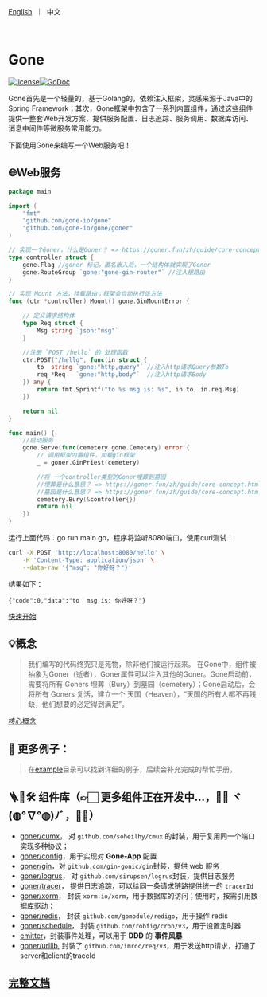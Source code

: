 <p align="left">
    <a href="README.md">English</a>&nbsp ｜&nbsp 中文
</p>
<br>

# Gone

[![license](https://img.shields.io/badge/license-GPL%20V3-blue)](LICENSE)[![GoDoc](https://pkg.go.dev/badge/github.com/gone-io/gone.jsonvalue?utm_source=godoc)](http://godoc.org/github.com/gone-io/gone)

Gone首先是一个轻量的，基于Golang的，依赖注入框架，灵感来源于Java中的Spring Framework；其次，Gone框架中包含了一系列内置组件，通过这些组件提供一整套Web开发方案，提供服务配置、日志追踪、服务调用、数据库访问、消息中间件等微服务常用能力。

下面使用Gone来编写一个Web服务吧！

## 🌐Web服务
```go
package main

import (
	"fmt"
	"github.com/gone-io/gone"
	"github.com/gone-io/gone/goner"
)

// 实现一个Goner，什么是Goner？ => https://goner.fun/zh/guide/core-concept.html#goner-%E9%80%9D%E8%80%85
type controller struct {
	gone.Flag //goner 标记，匿名嵌入后，一个结构体就实现了Goner
	gone.RouteGroup `gone:"gone-gin-router"` //注入根路由
}

// 实现 Mount 方法，挂载路由；框架会自动执行该方法
func (ctr *controller) Mount() gone.GinMountError {

	// 定义请求结构体
	type Req struct {
		Msg string `json:"msg"`
	}

	//注册 `POST /hello` 的 处理函数
	ctr.POST("/hello", func(in struct {
		to  string `gone:"http,query"` //注入http请求Query参数To
		req *Req   `gone:"http,body"`  //注入http请求Body
	}) any {
		return fmt.Sprintf("to %s msg is: %s", in.to, in.req.Msg)
	})

	return nil
}

func main() {
	//启动服务
	gone.Serve(func(cemetery gone.Cemetery) error {
		// 调用框架内置组件，加载gin框架
		_ = goner.GinPriest(cemetery)

		//将 一个controller类型的Goner埋葬到墓园
		//埋葬是什么意思？ => https://goner.fun/zh/guide/core-concept.html#bury-%E5%9F%8B%E8%91%AC
		//墓园是什么意思？ => https://goner.fun/zh/guide/core-concept.html#cemetery-%E5%A2%93%E5%9B%AD
		cemetery.Bury(&controller{})
		return nil
	})
}
```

运行上面代码：go run main.go，程序将监听8080端口，使用curl测试：
```bash
curl -X POST 'http://localhost:8080/hello' \
    -H 'Content-Type: application/json' \
	--data-raw '{"msg": "你好呀？"}'
```

结果如下：
```
{"code":0,"data":"to  msg is: 你好呀？"}
```
[快速开始](https://goner.fun/zh/quick-start/)


## 💡概念
> 我们编写的代码终究只是死物，除非他们被运行起来。
在Gone中，组件被抽象为Goner（逝者），Goner属性可以注入其他的Goner。Gone启动前，需要将所有 Goners 埋葬（Bury）到墓园（cemetery）；Gone启动后，会将所有 Goners 复活，建立一个 天国（Heaven），“天国的所有人都不再残缺，他们想要的必定得到满足”。

[核心概念](https://goner.fun/zh/guide/core-concept.html)

## 🌰 更多例子：

> 在[example](example)目录可以找到详细的例子，后续会补充完成的帮忙手册。

## 🪜🧰🛠️ 组件库（👉🏻 更多组件正在开发中...，💪🏻 ヾ(◍°∇°◍)ﾉﾞ，🖖🏻）
- [goner/cumx](goner/cmux)，
  对 `github.com/soheilhy/cmux` 的封装，用于复用同一个端口实现多种协议；
- [goner/config](goner/config)，用于实现对 **Gone-App** 配置
- [goner/gin](goner/gin)，对 `github.com/gin-gonic/gin`封装，提供 web 服务
- [goner/logrus](goner/logrus)，
  对 `github.com/sirupsen/logrus`封装，提供日志服务
- [goner/tracer](goner/tracer)，
  提供日志追踪，可以给同一条请求链路提供统一的 `tracerId`
- [goner/xorm](goner/xorm)，
  封装 `xorm.io/xorm`，用于数据库的访问；使用时，按需引用数据库驱动；
- [goner/redis](goner/redis)，
  封装 `github.com/gomodule/redigo`，用于操作 redis
- [goner/schedule](goner/schedule)，
  封装 `github.com/robfig/cron/v3`，用于设置定时器
- [emitter](https://github.com/gone-io/emitter)，封装事件处理，可以用于 **DDD** 的 **事件风暴**
- [goner/urllib](goner/urllib),
  封装了 `github.com/imroc/req/v3`，用于发送http请求，打通了server和client的traceId

## [完整文档](https://goner.fun/zh/)
